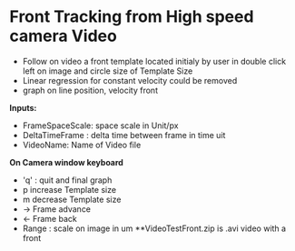 # Front Tracking from High speed camera Video
- Follow on video a front template located initialy by user in double click left on image and circle size of Template Size
- Linear regression for constant velocity could be removed
- graph on line position, velocity front

**Inputs:** 
- FrameSpaceScale: space scale in Unit/px
- DeltaTimeFrame : delta time between frame in time uit
- VideoName: Name of Video file
  
**On Camera window keyboard**  
- 'q' : quit and final graph
- p increase Template size  
- m decrease Template size  
- -> Frame advance
- <- Frame back
- Range : scale on image in um
**VideoTestFront.zip is .avi video with a front
